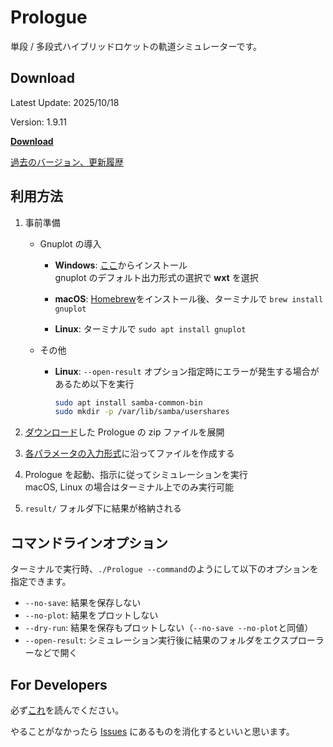 # Prologue

単段 / 多段式ハイブリッドロケットの軌道シミュレーターです。

## Download

Latest Update: 2025/10/18

Version: 1.9.11

[**Download**](https://github.com/FROM-THE-EARTH/Prologue/releases/latest)

[過去のバージョン、更新履歴](https://github.com/FROM-THE-EARTH/Prologue/releases)

## 利用方法

1. 事前準備

   - Gnuplot の導入

     - **Windows**: [ここ](https://sourceforge.net/projects/gnuplot/files/gnuplot/5.2.8/)からインストール<br>
       gnuplot のデフォルト出力形式の選択で **wxt** を選択

     - **macOS**: [Homebrew](https://brew.sh/index_ja)をインストール後、ターミナルで `brew install gnuplot`

     - **Linux**: ターミナルで `sudo apt install gnuplot`

   - その他
     - **Linux**: `--open-result` オプション指定時にエラーが発生する場合があるため以下を実行
       ```sh
       sudo apt install samba-common-bin
       sudo mkdir -p /var/lib/samba/usershares
       ```

2. [ダウンロード](https://github.com/FROM-THE-EARTH/Prologue/releases/latest)した Prologue の zip ファイルを展開

3. [各パラメータの入力形式](https://github.com/FROM-THE-EARTH/Prologue/blob/master/docs/INPUT.md)に沿ってファイルを作成する

4. Prologue を起動、指示に従ってシミュレーションを実行<br>
   macOS, Linux の場合はターミナル上でのみ実行可能

5. `result/` フォルダ下に結果が格納される

## コマンドラインオプション

ターミナルで実行時、`./Prologue --command`のようにして以下のオプションを指定できます。

- `--no-save`: 結果を保存しない
- `--no-plot`: 結果をプロットしない
- `--dry-run`: 結果を保存もプロットしない（`--no-save --no-plot`と同値）
- `--open-result`: シミュレーション実行後に結果のフォルダをエクスプローラーなどで開く

## For Developers

必ず[これ](https://github.com/FROM-THE-EARTH/Prologue/blob/master/docs/DEVELOPMENT.md)を読んでください。

やることがなかったら [Issues](https://github.com/FROM-THE-EARTH/Prologue/issues) にあるものを消化するといいと思います。
